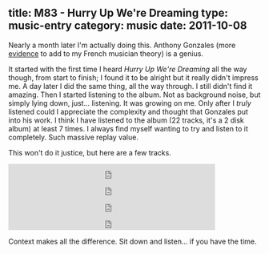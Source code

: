 title: M83 - Hurry Up We're Dreaming
type: music-entry
category: music
date: 2011-10-08
---

Nearly a month later I'm actually doing this. Anthony Gonzales (more [evidence][m83] to add to my French musician theory) is a genius.

It started with the first time I heard *Hurry Up We're Dreaming* all the way though, from start to finish; I found it to be alright but it really didn't impress me. A day later I did the same thing, all the way through. I still didn't find it amazing. Then I started listening to the album. Not as background noise, but simply lying down, just... listening. It was
growing on me. Only after I _truly_ listened could I appreciate the complexity and thought that Gonzales put into his work. I think I have listened to the album (22 tracks, it's a 2 disk album) at least 7 times. I always find myself wanting to try and listen to it completely. Such massive replay value.

This won't do it justice, but here are a few tracks.

<iframe src="http://soundowl.com/embed/1llq" width="413" height="33" frameborder="0" scrolling="no"><a href="http://soundowl.com/track/1llq/m83-intro-feat-zola-jesus">Download M83 Intro (feat. Zola Jesus)</a></iframe><br/>

<iframe src="http://soundowl.com/embed/1llz" width="413" height="33" frameborder="0" scrolling="no"><a href="http://soundowl.com/track/1llz/m83-reunion">Download M83 Reunion</a></iframe><br/>

<iframe src="http://soundowl.com/embed/1lm1" width="413" height="33" frameborder="0" scrolling="no"><a href="http://soundowl.com/track/1lm1/m83-wait">Download M83 Wait</a></iframe><br/>

<iframe src="http://soundowl.com/embed/1lm5" width="413" height="33" frameborder="0" scrolling="no"><a href="http://soundowl.com/track/1lm5/m83-claudia-lewis">Download M83 Claudia Lewis</a></iframe><br>

Context makes all the difference. Sit down and listen... if you have the time.

[m83]:http://en.wikipedia.org/wiki/M83_(band)
